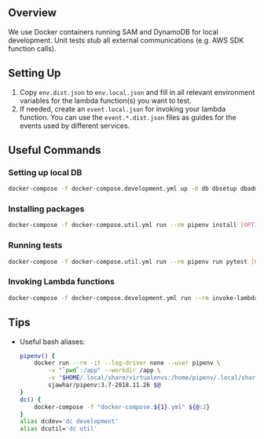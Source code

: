 ## Overview
We use Docker containers running SAM and DynamoDB for local development. Unit tests stub all external communications (e.g. AWS SDK function calls).

## Setting Up
1. Copy `env.dist.json` to `env.local.json` and fill in all relevant environment variables for the lambda function(s) you want to test.
2. If needed, create an `event.local.json` for invoking your lambda function. You can use the `event.*.dist.json` files as guides for the events used by different services.

## Useful Commands
### Setting up local DB
```bash
docker-compose -f docker-compose.development.yml up -d db dbsetup dbadmin
```

### Installing packages
```bash
docker-compose -f docker-compose.util.yml run --rm pipenv install [OPTIONS]
```

### Running tests
```bash
docker-compose -f docker-compose.util.yml run --rm pipenv run pytest [OPTIONS]
```

### Invoking Lambda functions
```bash
docker-compose -f docker-compose.development.yml run --rm invoke-lambda $EVENT_FILE $FUNCTION_NAME
```

## Tips
* Useful bash aliases:
    ```bash
    pipenv() {
        docker run --rm -it --log-driver none --user pipenv \
            -v "`pwd`:/app" --workdir /app \
            -v "$HOME/.local/share/virtualenvs:/home/pipenv/.local/share/virtualenvs" \
            sjawhar/pipenv:3.7-2018.11.26 $@
    }
    dc() {
        docker-compose -f "docker-compose.${1}.yml" ${@:2}
    }
    alias dcdev='dc development'
    alias dcutil='dc util'
    ```